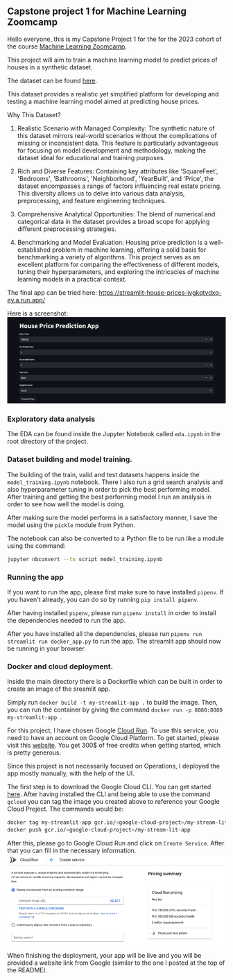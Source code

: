 ## Capstone project 1 for Machine Learning Zoomcamp

Hello everyone, this is my Capstone Project 1 for the for the 2023 cohort of the course [Machine Learning Zoomcamp](https://github.com/DataTalksClub/machine-learning-zoomcamp). 

This project will aim to train a machine learning model to predict prices of houses in a synthetic dataset.

The dataset can be found [here](https://www.kaggle.com/datasets/muhammadbinimran/housing-price-prediction-data).

This dataset provides a realistic yet simplified platform for developing and testing a machine learning model aimed at predicting house prices.

Why This Dataset?

1. Realistic Scenario with Managed Complexity:
The synthetic nature of this dataset mirrors real-world scenarios without the complications of missing or inconsistent data. This feature is particularly advantageous for focusing on model development and methodology, making the dataset ideal for educational and training purposes.

2. Rich and Diverse Features:
Containing key attributes like 'SquareFeet', 'Bedrooms', 'Bathrooms', 'Neighborhood', 'YearBuilt', and 'Price', the dataset encompasses a range of factors influencing real estate pricing. This diversity allows us to delve into various data analysis, preprocessing, and feature engineering techniques.

3. Comprehensive Analytical Opportunities:
The blend of numerical and categorical data in the dataset provides a broad scope for applying different preprocessing strategies.

4. Benchmarking and Model Evaluation:
Housing price prediction is a well-established problem in machine learning, offering a solid basis for benchmarking a variety of algorithms. This project serves as an excellent platform for comparing the effectiveness of different models, tuning their hyperparameters, and exploring the intricacies of machine learning models in a practical context.

The final app can be tried here: https://streamlit-house-prices-jvgkqtvdxq-ey.a.run.app/

Here is a screenshot:
![Alt text](readme_images/preview.png)

### Exploratory data analysis

The EDA can be found inside the Jupyter Notebook called `eda.ipynb` in the root directory of the project.

### Dataset building and model training.

The building of the train, valid and test datasets happens inside the `model_training.ipynb` notebook. There I also run a grid search analysis and also hyperparameter tuning in order to pick the best performing model. After training and getting the best performing model I run an analysis in order to see how well the model is doing.

After making sure the model performs in a satisfactory manner, I save the model using the `pickle` module from Python.

The notebook can also be converted to a Python file to be run like a module using the command:
```bash
jupyter nbconvert --to script model_training.ipynb
```
### Running the app

If you want to run the app, please first make sure to have installed `pipenv`. If you haven't already, you can do so by running `pip install pipenv`.

After having installed `pipenv`, please run `pipenv install` in order to install the dependencies needed to run the app. 

After you have installed all the dependencies, please run `pipenv run streamlit run docker_app.py` to run the app. The streamlit app should now be running in your browser.

### Docker and cloud deployment.

Inside the main directory there is a Dockerfile which can be built in order to create an image of the sreamlit app.

Simply run `docker build -t my-streamlit-app .` to build the image. Then, you can run the container by giving the command `docker run -p 8080:8080 my-streamlit-app
`.

For this project, I have chosen Google [Cloud Run](https://cloud.google.com/run). To use this service, you need to have an account on Google Cloud Platform. To get started, please visit this [website](https://cloud.google.com/). You get 300$ of free credits when getting started, which is pretty generous.

Since this project is not necessarily focused on Operations, I deployed the app mostly manually, with the help of the UI.

The first step is to download the Google Cloud CLI. You can get started [here](https://cloud.google.com/sdk/gcloud). After having installed the CLI and being able to use the command `gcloud` you can tag the image you created above to reference your Google Cloud Project. The commands would be: 
```bash
docker tag my-streamlit-app gcr.io/<google-cloud-project>/my-stream-lit-app
docker push gcr.io/<google-cloud-project>/my-stream-lit-app
```
After this, please go to Google Cloud Run and click on `Create Service`. After that you can fill in the necessary information.
![Alt text](readme_images/gcr.png)

When finishing the deployment, your app will be live and you will be provided a website link from Google (similar to the one I posted at the top of the README).